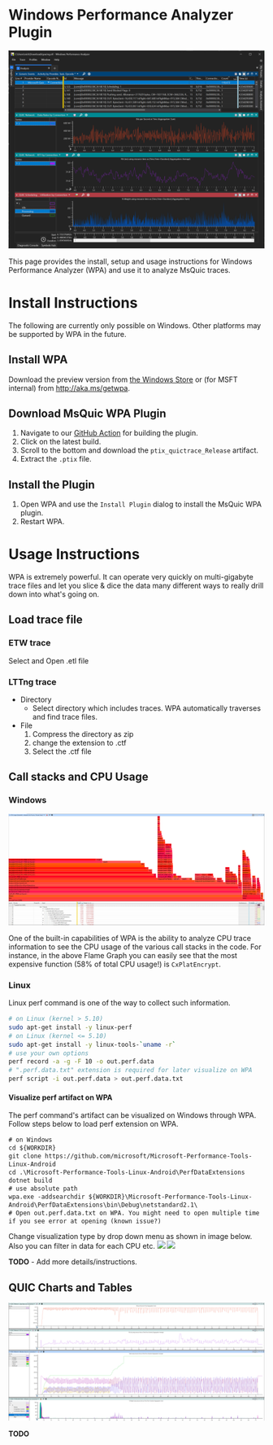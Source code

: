 # Windows Performance Analyzer Plugin

![](images/wpa.png)

This page provides the install, setup and usage instructions for Windows Performance Analyzer (WPA) and use it to analyze MsQuic traces.

# Install Instructions

The following are currently only possible on Windows. Other platforms may be supported by WPA in the future.

## Install WPA

Download the preview version from [the Windows Store](https://www.microsoft.com/store/productId/9N58QRW40DFW) or (for MSFT internal) from http://aka.ms/getwpa.

## Download MsQuic WPA Plugin

1. Navigate to our [GitHub Action](https://github.com/microsoft/msquic/actions/workflows/plugins.yml?query=branch%3Amain) for building the plugin.
2. Click on the latest build.
3. Scroll to the bottom and download the `ptix_quictrace_Release` artifact.
4. Extract the `.ptix` file.

## Install the Plugin

1. Open WPA and use the `Install Plugin` dialog to install the MsQuic WPA plugin.
2. Restart WPA.

# Usage Instructions

WPA is extremely powerful. It can operate very quickly on multi-gigabyte trace files and let you slice & dice the data many different ways to really drill down into what's going on.

## Load trace file
### ETW trace
Select and Open .etl file

### LTTng trace
- Directory
    - Select directory which includes traces. WPA automatically traverses and find trace files.
- File
  1. Compress the directory as zip
  2. change the extension to .ctf
  3. Select the .ctf file


## Call stacks and CPU Usage

### Windows
![](images/flame.png)

One of the built-in capabilities of WPA is the ability to analyze CPU trace information to see the CPU usage of the various call stacks in the code. For instance, in the above Flame Graph you can easily see that the most expensive function (58% of total CPU usage!) is `CxPlatEncrypt`.

### Linux
Linux perf command is one of the way to collect such information.  
```sh
# on Linux (kernel > 5.10)
sudo apt-get install -y linux-perf
# on Linux (kernel <= 5.10)
sudo apt-get install -y linux-tools-`uname -r`
# use your own options
perf record -a -g -F 10 -o out.perf.data
# ".perf.data.txt" extension is required for later visualize on WPA
perf script -i out.perf.data > out.perf.data.txt
```

#### Visualize perf artifact on WPA
The perf command's artifact can be visualized on Windows through WPA.  
Follow steps below to load perf extension on WPA.

```pwsh
# on Windows
cd ${WORKDIR}
git clone https://github.com/microsoft/Microsoft-Performance-Tools-Linux-Android
cd .\Microsoft-Performance-Tools-Linux-Android\PerfDataExtensions
dotnet build
# use absolute path
wpa.exe -addsearchdir ${WORKDIR}\Microsoft-Performance-Tools-Linux-Android\PerfDataExtensions\bin\Debug\netstandard2.1\
# Open out.perf.data.txt on WPA. You might need to open multiple time if you see error at opening (known issue?)
```
Change visualization type by drop down menu as shown in image below. Also you can filter in data for each CPU etc.
![](images/wpa_perf_line.png)
![](images/wpa_perf_flamegraph.png)


**TODO** - Add more details/instructions.

## QUIC Charts and Tables

![](images/quic_network.png)

**TODO**
